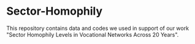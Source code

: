 # Sector-Homophily
This repository contains data and codes we used in support of our work "Sector Homophily Levels in Vocational Networks Across 20 Years".
